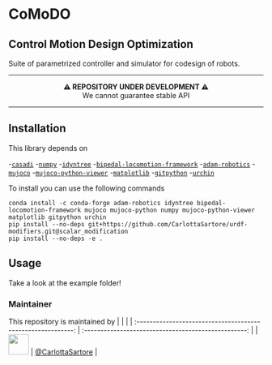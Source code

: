 # CoMoDO

## Control Motion Design Optimization 

Suite of parametrized controller and simulator for codesign of robots.


---

<p align="center">
  <b>⚠️ REPOSITORY UNDER DEVELOPMENT ⚠️</b>
  <br>We cannot guarantee stable API
</p>

---

## Installation 
This library depends on 

-[``casadi``](https://web.casadi.org/)
-[``numpy``](https://numpy.org/)
-[``idyntree``](https://github.com/robotology/idyntree)
-[``bipedal-locomotion-framework``](https://github.com/ami-iit/bipedal-locomotion-framework)
-[``adam-robotics``](https://github.com/ami-iit/ADAM/tree/main)
-[``mujoco``](https://mujoco.org/)
-[``mujoco-python-viewer``](https://github.com/rohanpsingh/mujoco-python-viewer)
-[``matplotlib``](https://matplotlib.org/stable/)
-[``gitpython``](https://github.com/gitpython-developers/GitPython)
-[``urchin``](https://github.com/fishbotics/urchin)

To install you can use the following commands


```
conda install -c conda-forge adam-robotics idyntree bipedal-locomotion-framework mujoco mujoco-python numpy mujoco-python-viewer matplotlib gitpython urchin 
pip install --no-deps git+https://github.com/CarlottaSartore/urdf-modifiers.git@scalar_modification 
pip install --no-deps -e .

```

## Usage 

Take a look at the example folder! 

### Maintainer

This repository is maintained by 
|                                                              |                                                      |
| :----------------------------------------------------------: | :--------------------------------------------------: |
| [<img src="https://user-images.githubusercontent.com/56030908/135461492-6d9a1174-19bd-46b3-bee6-c4dbaea9e210.jpeg" width="40">](https://github.com/S-Dafarra) | [@CarlottaSartore](https://github.com/CarlottaSartore) |




